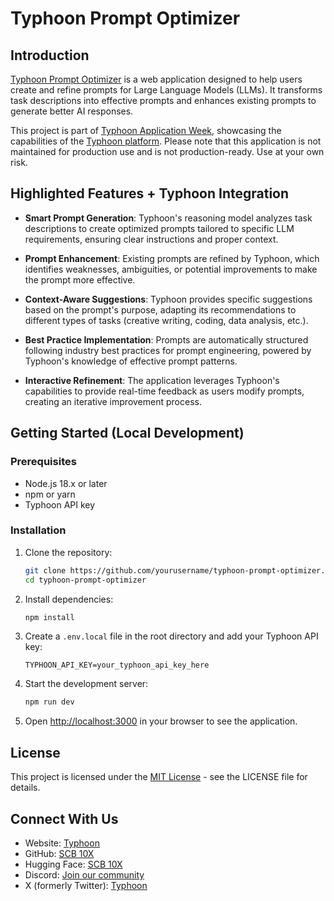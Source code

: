 # Typhoon Prompt Optimizer

## Introduction

[Typhoon Prompt Optimizer](https://optimizer.apps.opentyphoon.ai) is a web application designed to help users create and refine prompts for Large Language Models (LLMs). It transforms task descriptions into effective prompts and enhances existing prompts to generate better AI responses.

This project is part of [Typhoon Application Week](https://apps.opentyphoon.ai), showcasing the capabilities of the [Typhoon platform](https://opentyphoon.ai). Please note that this application is not maintained for production use and is not production-ready. Use at your own risk.

## Highlighted Features + Typhoon Integration

- **Smart Prompt Generation**: Typhoon's reasoning model analyzes task descriptions to create optimized prompts tailored to specific LLM requirements, ensuring clear instructions and proper context.

- **Prompt Enhancement**: Existing prompts are refined by Typhoon, which identifies weaknesses, ambiguities, or potential improvements to make the prompt more effective.

- **Context-Aware Suggestions**: Typhoon provides specific suggestions based on the prompt's purpose, adapting its recommendations to different types of tasks (creative writing, coding, data analysis, etc.).

- **Best Practice Implementation**: Prompts are automatically structured following industry best practices for prompt engineering, powered by Typhoon's knowledge of effective prompt patterns.

- **Interactive Refinement**: The application leverages Typhoon's capabilities to provide real-time feedback as users modify prompts, creating an iterative improvement process.

## Getting Started (Local Development)

### Prerequisites

- Node.js 18.x or later
- npm or yarn
- Typhoon API key

### Installation

1. Clone the repository:
   ```bash
   git clone https://github.com/yourusername/typhoon-prompt-optimizer.git
   cd typhoon-prompt-optimizer
   ```

2. Install dependencies:
   ```bash
   npm install
   ```

3. Create a `.env.local` file in the root directory and add your Typhoon API key:
   ```
   TYPHOON_API_KEY=your_typhoon_api_key_here
   ```

4. Start the development server:
   ```bash
   npm run dev
   ```

5. Open [http://localhost:3000](http://localhost:3000) in your browser to see the application.

## License

This project is licensed under the [MIT License](https://opensource.org/licenses/MIT) - see the LICENSE file for details.

## Connect With Us

- Website: [Typhoon](https://opentyphoon.ai)
- GitHub: [SCB 10X](https://github.com/scb-10x)
- Hugging Face: [SCB 10X](https://huggingface.co/scb10x)
- Discord: [Join our community](https://discord.com/invite/9F6nrFXyNt)
- X (formerly Twitter): [Typhoon](https://x.com/opentyphoon)
